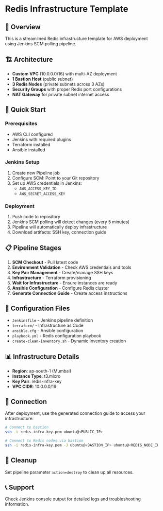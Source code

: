 # Redis Infrastructure Template

## 🎯 Overview
This is a streamlined Redis infrastructure template for AWS deployment using Jenkins SCM polling pipeline.

## 🏗️ Architecture
- **Custom VPC** (10.0.0.0/16) with multi-AZ deployment
- **1 Bastion Host** (public subnet)
- **3 Redis Nodes** (private subnets across 3 AZs)
- **Security Groups** with proper Redis port configurations
- **NAT Gateway** for private subnet internet access

## 🚀 Quick Start

### Prerequisites
- AWS CLI configured
- Jenkins with required plugins
- Terraform installed
- Ansible installed

### Jenkins Setup
1. Create new Pipeline job
2. Configure SCM: Point to your Git repository
3. Set up AWS credentials in Jenkins:
   - `AWS_ACCESS_KEY_ID`
   - `AWS_SECRET_ACCESS_KEY`

### Deployment
1. Push code to repository
2. Jenkins SCM polling will detect changes (every 5 minutes)
3. Pipeline will automatically deploy infrastructure
4. Download artifacts: SSH key, connection guide

## 📋 Pipeline Stages
1. **SCM Checkout** - Pull latest code
2. **Environment Validation** - Check AWS credentials and tools
3. **Key Pair Management** - Create/manage SSH keys
4. **Infrastructure** - Terraform provisioning
5. **Wait for Infrastructure** - Ensure instances are ready
6. **Ansible Configuration** - Configure Redis cluster
7. **Generate Connection Guide** - Create access instructions

## 🔧 Configuration Files
- `Jenkinsfile` - Jenkins pipeline definition
- `terraform/` - Infrastructure as Code
- `ansible.cfg` - Ansible configuration
- `playbook.yml` - Redis configuration playbook
- `create-clean-inventory.sh` - Dynamic inventory creation

## 📊 Infrastructure Details
- **Region**: ap-south-1 (Mumbai)
- **Instance Type**: t3.micro
- **Key Pair**: redis-infra-key
- **VPC CIDR**: 10.0.0.0/16

## 🔗 Connection
After deployment, use the generated connection guide to access your infrastructure:
```bash
# Connect to bastion
ssh -i redis-infra-key.pem ubuntu@<PUBLIC_IP>

# Connect to Redis nodes via bastion
ssh -i redis-infra-key.pem -J ubuntu@<BASTION_IP> ubuntu@<REDIS_NODE_IP>
```

## 🧹 Cleanup
Set pipeline parameter `action=destroy` to clean up all resources.

## 📞 Support
Check Jenkins console output for detailed logs and troubleshooting information.
